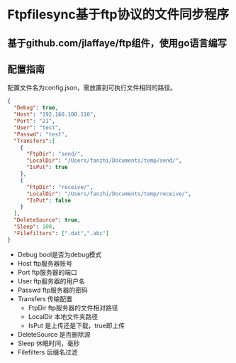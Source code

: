 #  Ftpfilesync基于ftp协议的文件同步程序
## 基于github.com/jlaffaye/ftp组件，使用go语言编写
## 配置指南
配置文件名为config.json，需放置到可执行文件相同的路径。
```json
{
  "Debug": true,
  "Host": "192.168.100.110",
  "Port": "21",
  "User": "test",
  "Passwd": "test",
  "Transfers":[
    {
      "FtpDir": "send/",
      "LocalDir": "/Users/fanzhi/Documents/temp/send/",
      "IsPut": true
    },
    {
      "FtpDir": "receive/",
      "LocalDir": "/Users/fanzhi/Documents/temp/receive/",
      "IsPut": false
    }
  ],
  "DeleteSource": true,
  "Sleep": 100,
  "Filefilters": [".dat",".abc"]
}
```
* Debug bool是否为debug模式
* Host ftp服务器账号
* Port ftp服务器的端口
* User ftp服务器的用户名
* Passwd ftp服务器的密码
* Transfers 传输配置
    * FtpDir ftp服务器的文件相对路径
    * LocalDir 本地文件夹路径
    * IsPut 是上传还是下载，true即上传
* DeleteSource 是否删除源
* Sleep 休眠时间，毫秒
* Filefilters 后缀名过滤